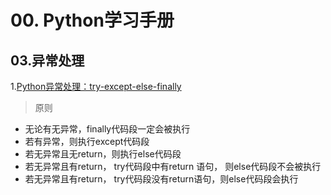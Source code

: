 # 00. Python学习手册

## 03.异常处理
1.[Python异常处理：try-except-else-finally](https://zhuanlan.zhihu.com/p/360807803)
> 原则
- 无论有无异常，finally代码段一定会被执行
- 若有异常，则执行except代码段
- 若无异常且无return，则执行else代码段
- 若无异常且有return， try代码段中有return 语句， 则else代码段不会被执行
- 若无异常且有return， try代码段没有return语句，则else代码段会执行
